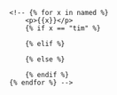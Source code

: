 <!-- <h1>Home Page!</h1>
    <p>{{content}}</p>
    <p>{{r}}</p>
    {% for x in range(0,10) %}
        {% if x % 2 == 1 %}
            <p>x</p>
            <p>{{x}}</p>
        {% endif %}
    {% endfor %} -->

    <!-- {% for x in named %}
        <p>{{x}}</p>
        {% if x == "tim" %}

        {% elif %}

        {% else %}

        {% endif %}
    {% endfor %} -->
